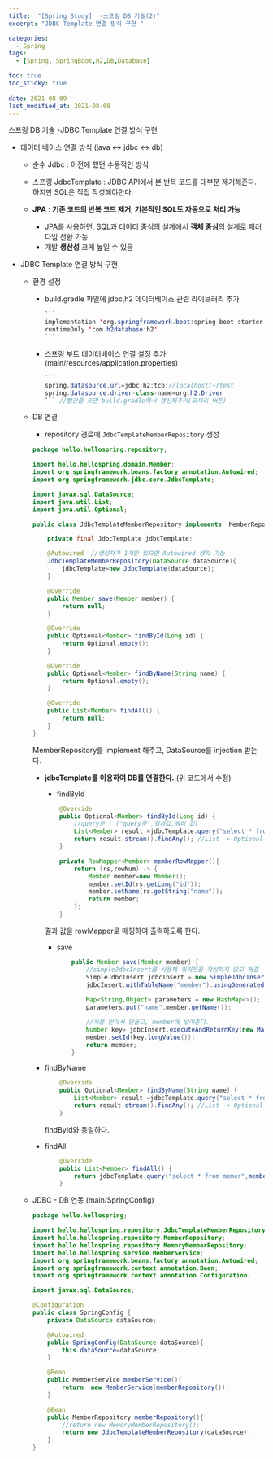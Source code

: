 ```yaml
---
title:  "[Spring Study]  -스프링 DB 기술(2)"
excerpt: "JDBC Template 연결 방식 구현 "

categories: 
  - Spring
tags:
  - [Spring, SpringBoot,H2,DB,Database]

toc: true
toc_sticky: true
 
date: 2021-08-09
last_modified_at: 2021-08-09
---
```


스프링 DB 기술 -JDBC Template 연결 방식 구현

- 데이터 베이스 연결 방식 (java <->  jdbc <-> db)

  - 순수 Jdbc : 이전에 했던 수동적인 방식

  - 스프링 JdbcTemplate : JDBC API에서 본 반복 코드를 대부분 제거해준다. 하지만 SQL은 직접 작성해야한다.

  - **JPA** : **기존 코드의 반복 코드 제거, 기본적인 SQL도 자동으로 처리 가능**

    - JPA를 사용하면, SQL과 데이터 중심의 설계에서 **객체 중심**의 설계로 패러다임 전환 가능
    - 개발 **생산성** 크게 높일 수 있음

    

- JDBC Template 연결 방식 구현

  - 환경 설정

    - build.gradle 파일에 jdbc,h2 데이터베이스 관련 라이브러리 추가

      ~~~java
      ```
      implementation 'org.springframework.boot:spring-boot-starter-jdbc'
      runtimeOnly 'com.h2database:h2'
      ```
      ~~~

    - 스프링 부트 데이터베이스 연결 설정 추가(main/resources/application.properties)

      ~~~java
      ```
      spring.datasource.url=jdbc:h2:tcp://localhost/~/test
      spring.datasource.driver-class-name=org.h2.Driver
      ``` //빨간줄 뜨면 build.gradle에서 갱신해주기(코끼리 버튼)
      
      ~~~

  - DB 연결 

    - repository 경로에 `JdbcTemplateMemberRepository` 생성

    ```java
    package hello.hellospring.repository;
    
    import hello.hellospring.domain.Member;
    import org.springframework.beans.factory.annotation.Autowired;
    import org.springframework.jdbc.core.JdbcTemplate;
    
    import javax.sql.DataSource;
    import java.util.List;
    import java.util.Optional;
    
    public class JdbcTemplateMemberRepository implements  MemberRepository{
    
        private final JdbcTemplate jdbcTemplate;
    
        @Autowired  //생성자가 1개만 있으면 Autowired 생략 가능
        JdbcTemplateMemberRepository(DataSource dataSource){
            jdbcTemplate=new JdbcTemplate(dataSource);
        }
    
        @Override
        public Member save(Member member) {
            return null;
        }
    
        @Override
        public Optional<Member> findById(Long id) {
            return Optional.empty();
        }
    
        @Override
        public Optional<Member> findByName(String name) {
            return Optional.empty();
        }
    
        @Override
        public List<Member> findAll() {
            return null;
        }
    }
    ```

    MemberRepository를 implement 해주고, DataSource를 injection 받는다.

    

    - **jdbcTemplate를 이용하여 DB를 연결한다.** (위 코드에서 수정)

      - findById

      ```java
          @Override
          public Optional<Member> findById(Long id) {
              //query문 : ("query문",결과값,쿼리 값) 
              List<Member> result =jdbcTemplate.query("select * from member where id= ? ",memberRowMapper(),id);
              return result.stream().findAny(); //List -> Optional
          }
      
          private RowMapper<Member> memberRowMapper(){
              return (rs,rowNum) -> {
                  Member member=new Member();
                  member.setId(rs.getLong("id"));
                  member.setName(rs.getString("name"));
                  return member;
              };
          }
      ```

      결과 값을 rowMapper로 매핑하여 출력하도록 한다.

      - save

        ```java
            public Member save(Member member) {
                //simpleJdbcInsert를 사용해 쿼리문을 작성하지 않고 해결
                SimpleJdbcInsert jdbcInsert = new SimpleJdbcInsert(jdbcTemplate);
                jdbcInsert.withTableName("member").usingGeneratedKeyColumns("id");
        			
                Map<String,Object> parameters = new HashMap<>();
                parameters.put("name",member.getName());
        
                //키를 받아서 만들고, member에 넣어준다.
                Number key= jdbcInsert.executeAndReturnKey(new MapSqlParameterSource(parameters));
                member.setId(key.longValue());
                return member;
            }
        ```

    - findByName

      ```java
          @Override
          public Optional<Member> findByName(String name) {
              List<Member> result =jdbcTemplate.query("select * from member where name= ? ",memberRowMapper(),name);
              return result.stream().findAny(); //List -> Optional
          }
      ```

      findById와 동일하다.

      

    - findAll

      ```java
          @Override
          public List<Member> findAll() {
              return jdbcTemplate.query("select * from memer",memberRowMapper());
          }
      ```

  - JDBC - DB 연동 (main/SpringConfig)

    ```java
    package hello.hellospring;
    
    import hello.hellospring.repository.JdbcTemplateMemberRepository;
    import hello.hellospring.repository.MemberRepository;
    import hello.hellospring.repository.MemoryMemberRepository;
    import hello.hellospring.service.MemberService;
    import org.springframework.beans.factory.annotation.Autowired;
    import org.springframework.context.annotation.Bean;
    import org.springframework.context.annotation.Configuration;
    
    import javax.sql.DataSource;
    
    @Configuration
    public class SpringConfig {
        private DataSource dataSource;
    
        @Autowired
        public SpringConfig(DataSource dataSource){
            this.dataSource=dataSource;
        }
    
        @Bean
        public MemberService memberService(){
            return  new MemberService(memberRepository());
        }
    
        @Bean
        public MemberRepository memberRepository(){
            //return new MemoryMemberRepository();
            return new JdbcTemplateMemberRepository(dataSource);
        }
    }
    
    ```

    


